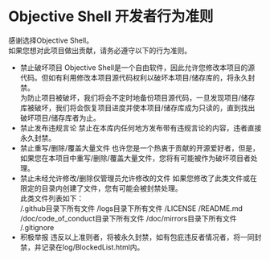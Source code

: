 # Objective Shell 开发者行为准则
感谢选择Objective Shell。<br/>
如果您想对此项目做出贡献，请务必遵守以下的行为准则。<br/>
* 禁止破坏项目
Objective Shell是一个自由软件，因此允许您修改本项目的源代码。但如有利用修改本项目源代码权利以破坏本项目/储存库的，将永久封禁。<br/>
为防止项目被破坏，我们将会不定时地备份项目源代码，一旦发现项目/储存库被破坏，我们将会恢复项目进度并使本项目/储存库成为只读的，直到找出破坏项目/储存库者为止。
* 禁止发布违规言论
禁止在本库内任何地方发布带有违规言论的内容，违者直接永久封禁。
* 禁止重写/删除/覆盖大量文件
也许您是一个热衷于贡献的开源爱好者，但是，如果您在本项目中重写/删除/覆盖大量文件，您将有可能被作为破坏项目者处理。
* 禁止未经允许修改/删除仅管理员允许修改的文件
如果您修改了此类文件或在限定的目录内创建了文件，您有可能会被封禁处理。<br/>
此类文件列表如下：<br/>
/.github目录下所有文件
/logs目录下所有文件
/LICENSE
/README.md
/doc/code_of_conduct目录下所有文件
/doc/mirrors目录下所有文件
/.gitignore
* 积极举报
违反以上准则者，将被永久封禁，如有包庇违反者情况者，将一同封禁，并记录在log/BlockedList.html内。